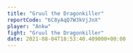 ```yaml
---
title: "Gruul the Dragonkiller"
reportCode: "6C8yAqQ7W3kVjJnX"
player: "Ankw"
fight: "Gruul the Dragonkiller"
date: 2021-08-04T18:53:40.409000+00:00
---
```

